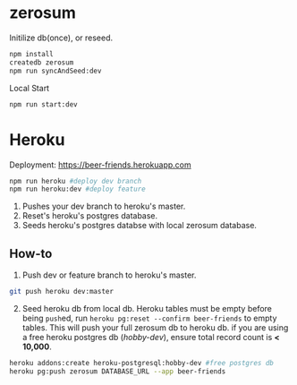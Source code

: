 # zerosum

Initilize db(once), or reseed.

```bash
npm install
createdb zerosum
npm run syncAndSeed:dev
```

Local Start

```
npm run start:dev
```

# Heroku

Deployment: https://beer-friends.herokuapp.com

```bash
npm run heroku #deploy dev branch
npm run heroku:dev #deploy feature
```

1. Pushes your dev branch to heroku's master.
2. Reset's heroku's postgres database.
3. Seeds heroku's postgres databse with local zerosum database.

## How-to

1.  Push dev or feature branch to heroku's master.

```bash
git push heroku dev:master
```

2.  Seed heroku db from local db. Heroku tables must be empty before being `push`ed, run `heroku pg:reset --confirm beer-friends` to empty tables. This will push your full zerosum db to heroku db. if you are using a free heroku postgres db (_hobby-dev_), ensure total record count is **< 10,000**.

```bash
heroku addons:create heroku-postgresql:hobby-dev #free postgres db
heroku pg:push zerosum DATABASE_URL --app beer-friends
```
